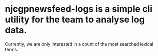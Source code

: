# njcgpnewsfeed-logs is a simple cli utility for the team to analyse log data. 

Currently, we are only interested in a count of the most searched lexical terms.
